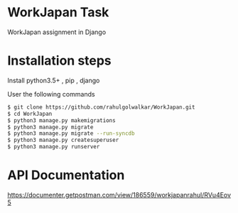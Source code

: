 # WorkJapan Task
WorkJapan assignment in Django

# Installation steps

Install python3.5+ , pip , django

User the following commands

```sh
$ git clone https://github.com/rahulgolwalkar/WorkJapan.git
$ cd WorkJapan
$ python3 manage.py makemigrations
$ python3 manage.py migrate
$ python3 manage.py migrate --run-syncdb
$ python3 manage.py createsuperuser
$ python3 manage.py runserver
```



# API Documentation
https://documenter.getpostman.com/view/186559/workjapanrahul/RVu4Eov5
